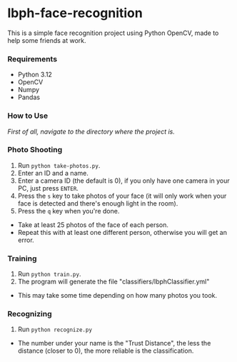 # lbph-face-recognition

This is a simple face recognition project using Python OpenCV, made to help some friends at work.

### Requirements

- Python 3.12
- OpenCV 
- Numpy
- Pandas

### How to Use

*First of all, navigate to the directory where the project is.*

### Photo Shooting

1. Run `python take-photos.py`.
2. Enter an ID and a name.
3. Enter a camera ID (the default is 0), if you only have one camera in your PC, just press `ENTER`.
4. Press the `s` key to take photos of your face (it will only work when your face is detected and there's 
enough light in the room).
5. Press the `q` key when you're done.

- Take at least 25 photos of the face of each person.
- Repeat this with at least one different person, otherwise you will get an error.

### Training

1. Run `python train.py`.
2. The program will generate the file "classifiers/lbphClassifier.yml"

- This may take some time depending on how many photos you took.

### Recognizing

1. Run `python recognize.py`

- The number under your name is the "Trust Distance", the less the distance (closer to 0), the more reliable is the
classification.
